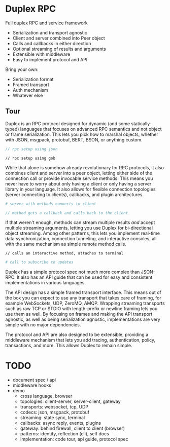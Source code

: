 # Duplex RPC

Full duplex RPC and service framework

 * Serialization and transport agnostic
 * Client and server combined into Peer object
 * Calls and callbacks in either direction
 * Optional streaming of results and arguments
 * Extensible with middleware
 * Easy to implement protocol and API

Bring your own:

 * Serialization format
 * Framed transport
 * Auth mechanism
 * Whatever else

## Tour

Duplex is an RPC protocol designed for dynamic (and some statically-typed) languages that focuses on advanced RPC semantics and not object or frame serialization. This lets you pick how to marshal objects, whether with JSON, msgpack, protobuf, BERT, BSON, or anything custom.

```javascript
// rpc setup using json
```

```golang
// rpc setup using gob
```

While that alone is somehow already revolutionary for RPC protocols, it also combines client and server into a peer object, letting either side of the connection call or provide invocable service methods. This means you never have to worry about only having a client or only having a server library in your language. It also allows for flexible connection topologies (server connecting to clients), callbacks, and plugin architectures.

```python
# server with methods connects to client
```

```javascript
// method gets a callback and calls back to the client
```

If that weren't enough, methods can stream multiple results *and* accept multiple streaming arguments, letting you use Duplex for bi-directional object streaming. Among other patterns, this lets you implement real-time data synchronization, connection tunneling, and interactive consoles, all with the same mechanism as simple remote method calls.

```golang
// calls an interactive method, attaches to terminal
```

```ruby
# call to subscribe to updates
```

Duplex has a simple protocol spec not much more complex than JSON-RPC. It also has an API guide that can be used for easy and consistent implementations in various languages.

The API design has a simple framed transport interface. This means out of the box you can expect to use any transport that takes care of framing, for example WebSockets, UDP, ZeroMQ, AMQP. Wrapping streaming transports such as raw TCP or STDIO with length-prefix or newline framing lets you use them as well. By focusing on frames and making the API transport agnostic, as well as being serialization agnostic, implementations are very simple with no major dependencies.

The protocol and API are also designed to be extensible, providing a middleware mechanism that lets you add tracing, authentication, policy, transactions, and more. This allows Duplex to remain simple.

# TODO

 * document spec / api
 * middleware hooks
 * demo
   * cross language, browser
   * topologies: client-server, server-client, gateway
   * transports: websocket, tcp, UDP
   * codecs: json, msgpack, protobuf
   * streaming: state sync, terminal
   * callbacks: async reply, events, plugins
   * gateway: behind firewall, client to client (browser)
   * patterns: identity, reflection (cli), self docs
   * implementation: code tour, api guide, protocol spec
